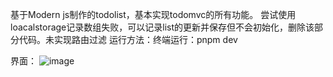 基于Modern js制作的todolist，基本实现todomvc的所有功能。
尝试使用loacalstorage记录数组失败，可以记录list的更新并保存但不会初始化，删除该部分代码。未实现路由过滤
运行方法：终端运行：pnpm dev

界面：
![image](https://github.com/sjtuLLWWTT/Todolist_react/blob/main/todolist.png)
